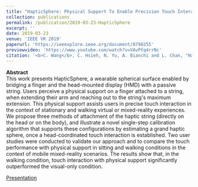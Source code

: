 ```yaml
---
title: "HapticSphere: Physical Support To Enable Precision Touch Interaction in Mobile Mixed-Reality"
collection: publications
permalink: /publication/2019-03-23-HapticSphere
excerpt: ''
date: 2019-03-23
venue: 'IEEE VR 2019'
paperurl: 'https://ieeexplore.ieee.org/document/8798255'
previewvideo: 'https://www.youtube.com/watch?v=VAvPfq4rrNc'
citation: '<b>C. Wang</b>, C. Hsieh, N. Yu, A. Bianchi and L. Chan, "HapticSphere: Physical Support To Enable Precision Touch Interaction in Mobile Mixed-Reality," 2019 IEEE Conference on Virtual Reality and 3D User Interfaces (VR), Osaka, Japan, 2019, pp. 331-339, doi: 10.1109/VR.2019.8798255'
---
```


<b>Abstract</b><br>
This work presents HapticSphere, a wearable spherical surface enabled by bridging a finger and the head-mounted display (HMD) with a passive string. Users perceive a physical support on a finger attached to a string, when extending their arm and reaching out to the string's maximum extension. This physical support assists users in precise touch interaction in the context of stationary and walking virtual or mixed-reality experiences. We propose three methods of attachment of the haptic string (directly on the head or on the body), and illustrate a novel single-step calibration algorithm that supports these configurations by estimating a grand haptic sphere, once a head-coordinated touch interaction is established. Two user studies were conducted to validate our approach and to compare the touch performance with physical support in sitting and walking conditions in the context of mobile mixed-reality scenarios. The results show that, in the walking condition, touch interaction with physical support significantly outperformed the visual-only condition.

[Presentation](https://www.youtube.com/watch?v=zZ7_SqgH9Uw)
